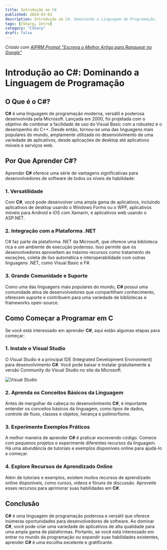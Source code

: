 ```yaml
---
title: Introdução ao C#
published: 2024-03-03
description: Introdução ao C#, Dominando a Linguagem de Programação.
tags: [CSharp, Intro]
category: "CSharp"
draft: false
---
```


_Criado com [AIPRM Prompt "Escreva o Melhor Artigo para Ranquear no Google"](https://www.aiprm.com/prompts/copywriting/writing/1784184571873726464/)_

# Introdução ao C#: Dominando a Linguagem de Programação

## O Que é o C#?

**C#** é uma linguagem de programação moderna, versátil e poderosa desenvolvida pela Microsoft. Lançada em 2000, foi projetada com o objetivo de combinar a facilidade de uso do Visual Basic com a robustez e o desempenho do C++. Desde então, tornou-se uma das linguagens mais populares do mundo, amplamente utilizada no desenvolvimento de uma variedade de aplicativos, desde aplicações de desktop até aplicativos móveis e serviços web.

## Por Que Aprender C#?

Aprender **C#** oferece uma série de vantagens significativas para desenvolvedores de software de todos os níveis de habilidade:

### 1. Versatilidade

Com **C#**, você pode desenvolver uma ampla gama de aplicativos, incluindo aplicativos de desktop usando o Windows Forms ou o WPF, aplicativos móveis para Android e iOS com Xamarin, e aplicativos web usando o ASP.NET.

### 2. Integração com a Plataforma .NET

C# faz parte da plataforma .NET da Microsoft, que oferece uma biblioteca rica e um ambiente de execução poderoso. Isso permite que os desenvolvedores aproveitem ao máximo recursos como tratamento de exceções, coleta de lixo automática e interoperabilidade com outras linguagens .NET, como Visual Basic e F#.

### 3. Grande Comunidade e Suporte

Como uma das linguagens mais populares do mundo, **C#** possui uma comunidade ativa de desenvolvedores que compartilham conhecimento, oferecem suporte e contribuem para uma variedade de bibliotecas e frameworks open-source.

## Como Começar a Programar em C #

Se você está interessado em aprender **C#**, aqui estão algumas etapas para começar:

### 1. Instale o Visual Studio

O Visual Studio é a principal IDE (Integrated Development Environment) para desenvolvimento **C#**. Você pode baixar e instalar gratuitamente a versão Community do Visual Studio no site da Microsoft.

![Visual Studio](https://visualstudio.microsoft.com/wp-content/uploads/2020/07/Facebook.png)

### 2. Aprenda os Conceitos Básicos da Linguagem

Antes de mergulhar de cabeça no desenvolvimento **C#**, é importante entender os conceitos básicos da linguagem, como tipos de dados, controle de fluxo, classes e objetos, herança e polimorfismo.

### 3. Experimente Exemplos Práticos

A melhor maneira de aprender **C#** é praticar escrevendo código. Comece com pequenos projetos e experimente diferentes recursos da linguagem. Há uma abundância de tutoriais e exemplos disponíveis online para ajudá-lo a começar.

### 4. Explore Recursos de Aprendizado Online

Além de tutoriais e exemplos, existem muitos recursos de aprendizado online disponíveis, como cursos, vídeos e fóruns de discussão. Aproveite esses recursos para aprimorar suas habilidades em **C#**.

## Conclusão

**C#** é uma linguagem de programação poderosa e versátil que oferece inúmeras oportunidades para desenvolvedores de software. Ao dominar **C#**, você pode criar uma variedade de aplicativos de alta qualidade para uma ampla gama de plataformas. Portanto, se você está interessado em entrar no mundo da programação ou expandir suas habilidades existentes, aprender **C#** é uma escolha excelente e gratificante.
